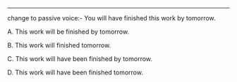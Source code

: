 

--------
change to passive voice:- You will have finished this work by tomorrow. 


A. This work will be finished by tomorrow.

B. This work will finished tomorrow.

C. This work will have been finished by tomorrow. 

D. This work will have been finished tomorrow.

 <!-- Answer: Option C -->
<!-- 
 Given sentence is in future perfect tense and it is in active voice.

Rule :
Subject + (will/shall) + have been + V3 + Other agents -->